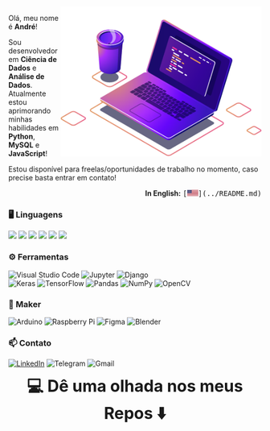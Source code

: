 <img src="https://raw.githubusercontent.com/AndrewLaganaro/AndrewLaganaro/main/images/computer-illustration.png" min-width="400px" max-width="400px" width="400px" align="right" alt="Computador Andrew">
<p align="left">
  Olá, meu nome é <b>André</b>!
  
  Sou desenvolvedor em <b>Ciência de Dados</b> e <b>Análise de Dados</b>. 
  Atualmente estou aprimorando minhas habilidades em <b>Python</b>, <b>MySQL</b> e <b>JavaScript</b>!
  
  Estou disponível para freelas/oportunidades de trabalho no momento, caso precise basta entrar em contato!
</p>

<p align="right">
  <b>In English:</b> <kbd>[<img title="American" alt="American" src="images/usa.png" width="22">](../README.md)</kbd>
</p>

### 🖥 Linguagens

![](https://img.shields.io/badge/Python-informational?style=plastic&logo=Python&logoColor=white&color=blue)
![](https://img.shields.io/badge/R-informational?style=plastic&logo=R&logoColor=white&color=gray)
![](https://img.shields.io/badge/C++-informational?style=plastic&logo=c%2B%2B&logoColor=white&color=0D76A8)
![](https://img.shields.io/badge/JavaScript-informational?style=plastic&logo=JavaScript&logoColor=white&color=yellow)
![](https://img.shields.io/badge/MongoDB-informational?style=plastic&logo=MongoDB&logoColor=white&color=green)
![](https://img.shields.io/badge/MySQL-informational?style=plastic&logo=MySQL&logoColor=white&color=orange)

### ⚙ Ferramentas

  ![Visual Studio Code](https://img.shields.io/badge/VisualStudioCode-0078d7.svg?&style=plastic&logo=visual-studio-code&logoColor=white)
  ![Jupyter](https://img.shields.io/badge/Jupyter-%23F37626.svg?&style=plastic&logo=Jupyter&logoColor=white)
  ![Django](https://img.shields.io/badge/django-%23092E20.svg?&style=plastic&logo=django&logoColor=white)
  <br>
  ![Keras](https://img.shields.io/badge/Keras-%23D00000.svg?&style=plastic&logo=Keras&logoColor=white)
  ![TensorFlow](https://img.shields.io/badge/TensorFlow-%23FF6F00.svg?&style=plastic&logo=TensorFlow&logoColor=white)
  ![Pandas](https://img.shields.io/badge/pandas-%23150458.svg?&style=plastic&logo=pandas&logoColor=white)
  ![NumPy](https://img.shields.io/badge/numpy-%23013243.svg?&style=plastic&logo=numpy&logoColor=white)
  ![OpenCV](https://img.shields.io/badge/opencv-%23white.svg?&style=plastic&logo=opencv&logoColor=white)
  
### 🧪 Maker

![Arduino](https://img.shields.io/badge/-Arduino-00979D?style=plastic&logo=Arduino&logoColor=white)
  ![Raspberry Pi](https://img.shields.io/badge/-RaspberryPi-C51A4A?style=plastic&logo=Raspberry-Pi)
  ![Figma](https://img.shields.io/badge/figma-%23F24E1E.svg?&style=plastic&logo=figma&logoColor=white)
  ![Blender](https://img.shields.io/badge/blender-%23F5792A.svg?&style=plastic&logo=blender&logoColor=white)
  
### 📫 Contato

  [![LinkedIn](https://img.shields.io/badge/LinkedIn-informational?style=plastic&logo=linkedin&logoColor=white&color=0D76A8)](https://www.linkedin.com/in/andrewlaganaro/)
  ![Telegram](https://img.shields.io/badge/Telegram-informational?style=plastic&logo=telegram&logoColor=white&color=2CA5E0)
  ![Gmail](https://img.shields.io/badge/Gmail-informational?style=plastic&logo=gmail&logoColor=white&color=D14836)
  <br>
  
<p align="center"><font size="+3"><b> 💻 Dê uma olhada nos meus Repos ⬇️ </b></font></p>
